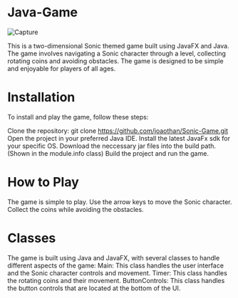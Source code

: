 # Java-Game

![Capture](https://user-images.githubusercontent.com/118406958/230498979-44f84bc3-d53a-4c96-8825-39f1315b370c.PNG)


This is a two-dimensional Sonic themed game built using JavaFX and Java. The game involves navigating a Sonic character through a level, collecting rotating coins and avoiding obstacles. The game is designed to be simple and enjoyable for players of all ages.

# Installation

To install and play the game, follow these steps:

Clone the repository: git clone https://github.com/joaothan/Sonic-Game.git
Open the project in your preferred Java IDE.
Install the latest JavaFx sdk for your specific OS.
Download the neccessary jar files into the build path. (Shown in the module.info class)
Build the project and run the game.

# How to Play

The game is simple to play. Use the arrow keys to move the Sonic character. Collect the coins while avoiding the obstacles.

# Classes

The game is built using Java and JavaFX, with several classes to handle different aspects of the game:
Main: This class handles the user interface and the Sonic character controls and movement.
Timer: This class handles the rotating coins and their movement.
ButtonControls: This class handles the button controls that are located at the bottom of the UI.


